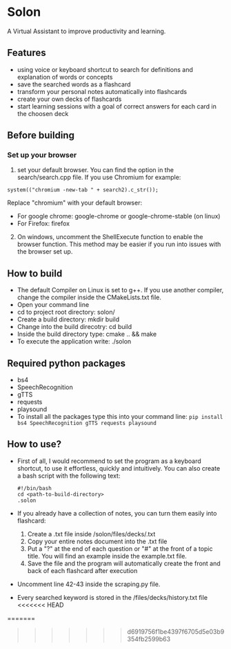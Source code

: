 # Solon
A Virtual Assistant to improve productivity and learning.

## Features
- using voice or keyboard shortcut to search for definitions and explanation of words or concepts 
- save the searched words as a flashcard 
- transform your personal notes automatically into flashcards
- create your own decks of flashcards
- start learning sessions with a goal of correct answers for each card in the choosen deck



## Before building
### Set up your browser
1. set your default browser. You can find the option in the search/search.cpp file.
If you use Chromium for example:
```
system(("chromium -new-tab " + search2).c_str()); 
```
Replace "chromium" with your default browser:
* For google chrome: google-chrome or google-chrome-stable (on linux)
* For Firefox: firefox
2. On windows, uncomment the ShellExecute function to enable the browser function. This method may
be easier if you run into issues with the browser set up.

## How to build
- The default Compiler on Linux is set to g++. If you use another compiler, change the compiler inside the CMakeLists.txt file.
- Open your command line
- cd to project root directory: solon/
- Create a build directory: mkdir build 
- Change into the build direcotry: cd build
- Inside the build directory type: cmake .. && make
- To execute the application write: ./solon


## Required python packages
- bs4
- SpeechRecognition
- gTTS
- requests
- playsound
- To install all the packages type this into your command line: ```pip install bs4 SpeechRecognition gTTS requests playsound ```

## How to use?
- First of all, I would recommend to set the program as a keyboard shortcut, to use it effortless, quickly and intuitively.
  You can also create a bash script with the following text:
  ```
  #!/bin/bash
  cd <path-to-build-directory>
  .solon
  ```
- If you already have a collection of notes, you can turn them easily into flashcard:
    1. Create a .txt file inside /solon/files/decks/<your-filename>.txt
    2. Copy your entire notes document into the .txt file
    3. Put a "?" at the end of each question or "#" at the front of a topic title. You will find an example inside the example.txt file.
    4. Save the file and the program will automatically create the front and back of each flashcard after execution
 
 - Uncomment line 42-43 inside the scraping.py file.
 - Every searched keyword is stored in the /files/decks/history.txt file
<<<<<<< HEAD

=======
>>>>>>> d6919756f1be4397f6705d5e03b9354fb2599b63
